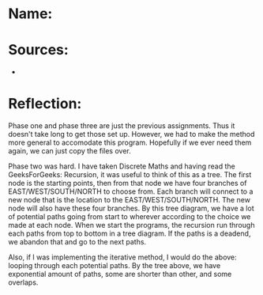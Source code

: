 # Name:

# Sources:
-

# Reflection:

Phase one and phase three are just the previous assignments. Thus it doesn't take long to get those set up. However, we had to make the method more general to accomodate this program. Hopefully if we ever need them again, we can just copy the files over. 

Phase two was hard. I have taken Discrete Maths and having read the GeeksForGeeks: Recursion, it was useful to think of this as a tree. The first node is the starting points, then from that node we have four branches of EAST/WEST/SOUTH/NORTH to choose from. Each branch will connect to a new node that is the location to the EAST/WEST/SOUTH/NORTH. The new node will also have these four branches. By this tree diagram, we have a lot of potential paths going from start to wherever according to the choice we made at each node. When we start the programs, the recursion run through each paths from top to bottom in a tree diagram. If the paths is a deadend, we abandon that and go to the next paths. 

Also, if I was implementing the iterative method, I would do the above: looping through each potential paths. By the tree above, we have exponential amount of paths, some are shorter than other, and some overlaps. 